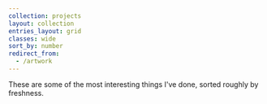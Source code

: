 ```yaml
---
collection: projects
layout: collection
entries_layout: grid
classes: wide
sort_by: number
redirect_from:
  - /artwork
---
```


These are some of the most interesting things I've done,
sorted roughly by freshness.
